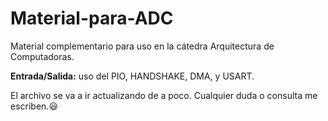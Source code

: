 # Material-para-ADC
Material complementario para uso en la cátedra Arquitectura de Computadoras.

**Entrada/Salida:** uso del PIO, HANDSHAKE, DMA, y USART.

El archivo se va a ir actualizando de a poco. Cualquier duda o consulta me escriben.:smiley:


